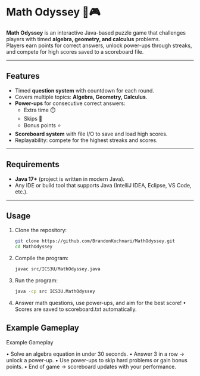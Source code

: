 # Math Odyssey 🧮🎮

**Math Odyssey** is an interactive Java-based puzzle game that challenges players with timed **algebra, geometry, and calculus** problems.  
Players earn points for correct answers, unlock power-ups through streaks, and compete for high scores saved to a scoreboard file.  

---

## Features

- Timed **question system** with countdown for each round.  
- Covers multiple topics: **Algebra, Geometry, Calculus**.  
- **Power-ups** for consecutive correct answers:  
  - Extra time ⏱️  
  - Skips 🔄  
  - Bonus points ⭐  
- **Scoreboard system** with file I/O to save and load high scores.  
- Replayability: compete for the highest streaks and scores.  

---

## Requirements

- **Java 17+** (project is written in modern Java).  
- Any IDE or build tool that supports Java (IntelliJ IDEA, Eclipse, VS Code, etc.).  

---

## Usage

1. Clone the repository:
   ```bash
   git clone https://github.com/BrandonKochnari/MathOdyssey.git
   cd MathOdyssey
2. Compile the program:
   ```bash
   javac src/ICS3U/MathOdyssey.java
3. Run the program:
   ```bash
   java -cp src ICS3U.MathOdyssey
4. Answer math questions, use power-ups, and aim for the best score!
   • Scores are saved to scoreboard.txt automatically.

## Example Gameplay
Example Gameplay

• Solve an algebra equation in under 30 seconds.
• Answer 3 in a row → unlock a power-up.
• Use power-ups to skip hard problems or gain bonus points.
• End of game → scoreboard updates with your performance.

